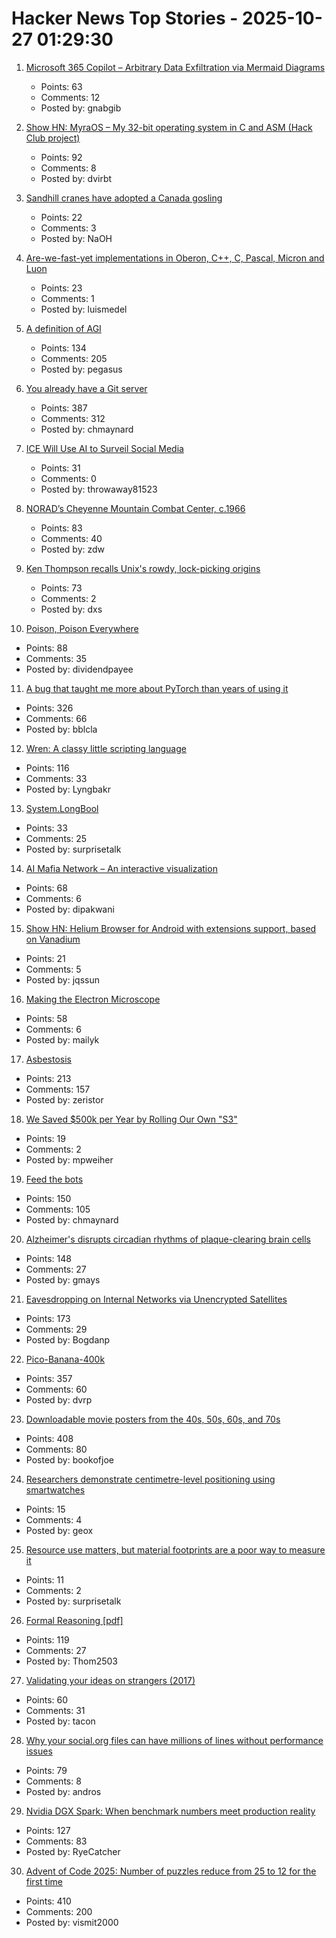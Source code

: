 # Hacker News Top Stories - 2025-10-27 01:29:30

1. [Microsoft 365 Copilot – Arbitrary Data Exfiltration via Mermaid Diagrams](https://www.adamlogue.com/microsoft-365-copilot-arbitrary-data-exfiltration-via-mermaid-diagrams-fixed/)
   - Points: 63
   - Comments: 12
   - Posted by: gnabgib

2. [Show HN: MyraOS – My 32-bit operating system in C and ASM (Hack Club project)](https://github.com/dvir-biton/MyraOS)
   - Points: 92
   - Comments: 8
   - Posted by: dvirbt

3. [Sandhill cranes have adopted a Canada gosling](https://www.smithsonianmag.com/science-nature/these-sandhill-cranes-have-adopted-a-canadian-gosling-and-birders-have-flocked-to-watch-the-strange-family-180986828/)
   - Points: 22
   - Comments: 3
   - Posted by: NaOH

4. [Are-we-fast-yet implementations in Oberon, C++, C, Pascal, Micron and Luon](https://github.com/rochus-keller/Are-we-fast-yet)
   - Points: 23
   - Comments: 1
   - Posted by: luismedel

5. [A definition of AGI](https://arxiv.org/abs/2510.18212)
   - Points: 134
   - Comments: 205
   - Posted by: pegasus

6. [You already have a Git server](https://maurycyz.com/misc/easy_git/)
   - Points: 387
   - Comments: 312
   - Posted by: chmaynard

7. [ICE Will Use AI to Surveil Social Media](https://jacobin.com/2025/10/ice-zignal-surveillance-social-media)
   - Points: 31
   - Comments: 0
   - Posted by: throwaway81523

8. [NORAD’s Cheyenne Mountain Combat Center, c.1966](https://flashbak.com/norad-cheyenne-mountain-combat-center-478804/)
   - Points: 83
   - Comments: 40
   - Posted by: zdw

9. [Ken Thompson recalls Unix's rowdy, lock-picking origins](https://thenewstack.io/ken-thompson-recalls-unixs-rowdy-lock-picking-origins/)
   - Points: 73
   - Comments: 2
   - Posted by: dxs

10. [Poison, Poison Everywhere](https://loeber.substack.com/p/29-poison-poison-everywhere)
   - Points: 88
   - Comments: 35
   - Posted by: dividendpayee

11. [A bug that taught me more about PyTorch than years of using it](https://elanapearl.github.io/blog/2025/the-bug-that-taught-me-pytorch/)
   - Points: 326
   - Comments: 66
   - Posted by: bblcla

12. [Wren: A classy little scripting language](https://wren.io/)
   - Points: 116
   - Comments: 33
   - Posted by: Lyngbakr

13. [System.LongBool](https://docwiki.embarcadero.com/Libraries/Sydney/en/System.LongBool)
   - Points: 33
   - Comments: 25
   - Posted by: surprisetalk

14. [AI Mafia Network – An interactive visualization](https://dipakwani.com/ai-mafia/)
   - Points: 68
   - Comments: 6
   - Posted by: dipakwani

15. [Show HN: Helium Browser for Android with extensions support, based on Vanadium](https://github.com/jqssun/android-helium-browser)
   - Points: 21
   - Comments: 5
   - Posted by: jqssun

16. [Making the Electron Microscope](https://www.asimov.press/p/electron-microscope)
   - Points: 58
   - Comments: 6
   - Posted by: mailyk

17. [Asbestosis](https://diamondgeezer.blogspot.com/2025/10/asbestosis.html)
   - Points: 213
   - Comments: 157
   - Posted by: zeristor

18. [We Saved $500k per Year by Rolling Our Own "S3"](https://engineering.nanit.com/how-we-saved-500-000-per-year-by-rolling-our-own-s3-6caec1ee1143)
   - Points: 19
   - Comments: 2
   - Posted by: mpweiher

19. [Feed the bots](https://maurycyz.com/misc/the_cost_of_trash/)
   - Points: 150
   - Comments: 105
   - Posted by: chmaynard

20. [Alzheimer's disrupts circadian rhythms of plaque-clearing brain cells](https://medicine.washu.edu/news/alzheimers-disrupts-circadian-rhythms-of-plaque-clearing-brain-cells/)
   - Points: 148
   - Comments: 27
   - Posted by: gmays

21. [Eavesdropping on Internal Networks via Unencrypted Satellites](https://satcom.sysnet.ucsd.edu/)
   - Points: 173
   - Comments: 29
   - Posted by: Bogdanp

22. [Pico-Banana-400k](https://github.com/apple/pico-banana-400k)
   - Points: 357
   - Comments: 60
   - Posted by: dvrp

23. [Downloadable movie posters from the 40s, 50s, 60s, and 70s](https://hrc.contentdm.oclc.org/digital/collection/p15878coll84/search)
   - Points: 408
   - Comments: 80
   - Posted by: bookofjoe

24. [Researchers demonstrate centimetre-level positioning using smartwatches](https://www.otago.ac.nz/news/newsroom/researchers-demonstrate-centimetre-level-positioning-using-smartwatches)
   - Points: 15
   - Comments: 4
   - Posted by: geox

25. [Resource use matters, but material footprints are a poor way to measure it](https://ourworldindata.org/material-footprint-limitations)
   - Points: 11
   - Comments: 2
   - Posted by: surprisetalk

26. [Formal Reasoning [pdf]](https://cs.ru.nl/~freek/courses/fr-2025/public/fr.pdf)
   - Points: 119
   - Comments: 27
   - Posted by: Thom2503

27. [Validating your ideas on strangers (2017)](https://jeremyaboyd.com/post/validating-your-ideas-on-strangers)
   - Points: 60
   - Comments: 31
   - Posted by: tacon

28. [Why your social.org files can have millions of lines without performance issues](https://en.andros.dev/blog/4e12225f/why-your-socialorg-files-can-have-millions-of-lines-without-any-performance-issues/)
   - Points: 79
   - Comments: 8
   - Posted by: andros

29. [Nvidia DGX Spark: When benchmark numbers meet production reality](https://publish.obsidian.md/aixplore/Practical+Applications/dgx-lab-benchmarks-vs-reality-day-4)
   - Points: 127
   - Comments: 83
   - Posted by: RyeCatcher

30. [Advent of Code 2025: Number of puzzles reduce from 25 to 12 for the first time](https://adventofcode.com/2025/about#faq_num_days)
   - Points: 410
   - Comments: 200
   - Posted by: vismit2000

